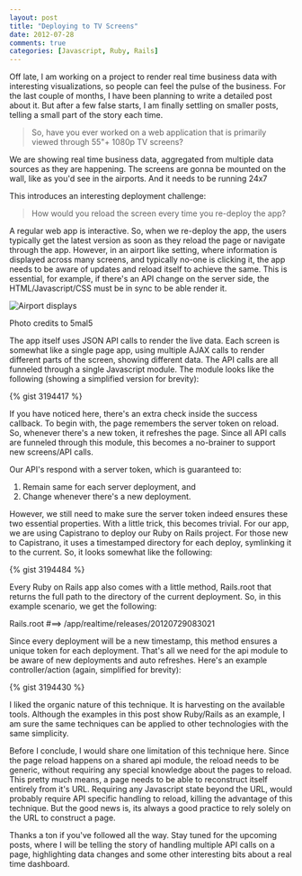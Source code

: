 ```yaml
---
layout: post
title: "Deploying to TV Screens"
date: 2012-07-28
comments: true
categories: [Javascript, Ruby, Rails]
---
```


Off late, I am working on a project to render real time business data with interesting visualizations, so people can feel the pulse of the business. For the last couple of months, I have been planning to write a detailed post about it. But after a few false starts, I am finally settling on smaller posts, telling a small part of the story each time.

>So, have you ever worked on a web application that is primarily viewed through 55"+ 1080p TV screens?

We are showing real time business data, aggregated from multiple data sources as they are happening. The screens are gonna be mounted on the wall, like as you'd see in the airports. And it needs to be running 24x7

This introduces an interesting deployment challenge:

>How would you reload the screen every time you re-deploy the app?

A regular web app is interactive. So, when we re-deploy the app, the users typically get the latest version as soon as they reload the page or navigate through the app. However, in an airport like setting, where information is displayed across many screens, and typically no-one is clicking it, the app needs to be aware of updates and reload itself to achieve the same. This is essential, for example, if there's an API change on the server side, the HTML/Javascript/CSS must be in sync to be able render it.

![Airport displays](http://farm1.staticflickr.com/65/212623519_eae543d64c.jpg)

Photo credits to  5mal5

The app itself uses JSON API calls to render the live data. Each screen is somewhat like a single page app, using multiple AJAX calls to render different parts of the screen, showing different data. The API calls are all funneled through a single Javascript module. The module looks like the following (showing a simplified version for brevity):

{% gist 3194417 %}

If you have noticed here, there's an extra check inside the success callback. To begin with, the page remembers the server token on reload. So, whenever there's a new token, it refreshes the page. Since all API calls are funneled through this module, this becomes a no-brainer to support new screens/API calls.

Our API's respond with a server token, which is guaranteed to:

1. Remain same for each server deployment, and
2. Change whenever there's a new deployment.

However, we still need to make sure the server token indeed ensures these two essential properties. With a little trick, this becomes trivial. For our app, we are using Capistrano to deploy our Ruby on Rails project. For those new to Capistrano, it uses a timestamped directory for each deploy, symlinking it to the current. So, it looks somewhat like the following:

{% gist 3194484 %}

Every Ruby on Rails app also comes with a little method, Rails.root that returns the full path to the directory of the current deployment. So, in this example scenario, we get the following:

Rails.root #==&gt; /app/realtime/releases/20120729083021

Since every deployment will be a new timestamp, this method ensures a unique token for each deployment. That's all we need for the api module to be aware of new deployments and auto refreshes. Here's an example controller/action (again, simplified for brevity):

{% gist 3194430 %}

I liked the organic nature of this technique. It is harvesting on the available tools. Although the examples in this post show Ruby/Rails as an example, I am sure the same techniques can be applied to other technologies with the same simplicity.

Before I conclude, I would share one limitation of this technique here. Since the page reload happens on a shared api module, the reload needs to be generic, without requiring any special knowledge about the pages to reload. This pretty much means, a page needs to be able to reconstruct itself entirely from it's URL. Requiring any Javascript state beyond the URL, would probably require API specific handling to reload, killing the advantage of this technique. But the good news is, its always a good practice to rely solely on the URL to construct a page.

Thanks a ton if you've followed all the way. Stay tuned for the upcoming posts, where I will be telling the story of handling multiple API calls on a page, highlighting data changes and some other interesting bits about a real time dashboard.